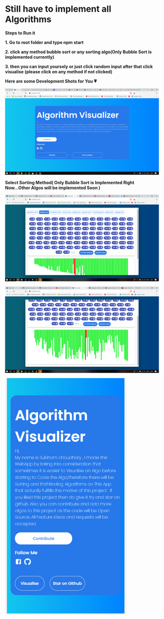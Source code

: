 # Still have to implement all Algorithms

**Steps to Run it**

**1. Go to root folder and type npm start**

**2. click any method bubble sort or any sorting algo(Only Bubble Sort is implemented currently)**

**3. then you can input yoursely or just click random input after that click visualise (please click on any method if not clicked)**

**Here are some Development Shots for You 💗**

![loading image....](https://github.com/ShubhamChaudharyy/Algorithm-Visualizer/blob/master/img/Screenshot%20(221).png)

 **Select Sorting Method( Only Bubble Sort is Implemented Right Now...Other Algos will be implemented Soon )**

![loading image....](https://github.com/ShubhamChaudharyy/Algorithm-Visualizer/blob/master/img/Screenshot%20(225).png)

![loading image....](https://github.com/ShubhamChaudharyy/Algorithm-Visualizer/blob/master/img/Screenshot%20(223).png)

![loading image....](https://github.com/ShubhamChaudharyy/Algorithm-Visualizer/blob/master/img/Screenshot%20(220).png)
